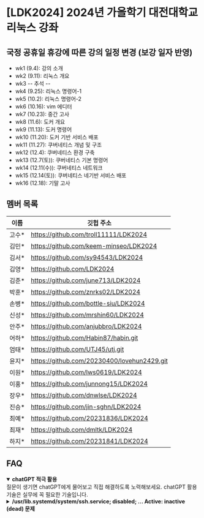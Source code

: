 # [LDK2024] 2024년 가을학기 대전대학교 리눅스 강좌

## 국정 공휴일 휴강에 따른 강의 일정 변경 (보강 일자 반영) 
* wk1 (9.4): 강의 소개
* wk2 (9.11): 리눅스 개요
* wk3   -- 추석 --
* wk4 (9.25): 리눅스 명령어-1
* wk5 (10.2): 리눅스 명령어-2
* wk6 (10.16): vim 에디터
* wk7 (10.23): 중간 고사
* wk8 (11.6): 도커 개요
* wk9 (11.13): 도커 명령어
* wk10 (11.20): 도커 기반 서비스 배포
* wk11 (11.27): 쿠버네티스 개념 및 구조
* wk12 (12.4): 쿠버네티스 환경 구축
* wk13 (12.7(토)): 쿠버네티스 기본 명령어
* wk14 (12.11(수)): 쿠버네티스 네트워크
* wk15 (12.14(토)): 쿠버네티스 네기반 서비스 배포
* wk16 (12.18): 기말 고사


## 멤버 목록

|이름|깃헙 주소|
|------|---|
|고수*	|https://github.com/troll11111/LDK2024 |
|김민*	|https://github.com/keem-minseo/LDK2024 |
|김서*	|https://github.com/sy94543/LDK2024 |
|김영*	|https://github.com/LDK2024 |
|김준*	|https://github.com/june713/LDK2024 |
|박훈*	|https://github.com/znrks02/LDK2024 |
|손병*	|https://github.com/bottle-siu/LDK2024 |
|신성*	|https://github.com/mrshin60/LDK2024 |
|안주*	|https://github.com/anjubbro/LDK2024 |
|어하*	|https://github.com/Habin87/habin.git |
|엄태*	|https://github.com/UTJ45/utj.git |
|윤지*	|https://github.com/20230400/lovehun2429.git |
|이원*	|https://github.com/lws0619/LDK2024 |
|이홍*	|https://github.com/junnong15/LDK2024 |
|장우*	|https://github.com/dnwlse/LDK2024 |
|진승*	|https://github.com/jin-sghn/LDK2024 |
|최예*	|https://github.com/20231836/LDK2024 |
|최재*	|https://github.com/dmltk/LDK2024 |
|하지*	|https://github.com/20231841/LDK2024 |

## FAQ

<details open>
<summary><b> chatGPT 적극 활용</b></summary>
질문이 생기면 chatGPT에게 물어보고 직접 해결하도록 노력해보세요. 
chatGPT 활용 기술은 실무에 꼭 필요한 기술입니다. 
</details>

<details close>
<summary><b> /usr/lib.systemd/system/ssh.service; disabled; ... Active: inactive (dead)  문제 </b></summary>
강의 자료의 설치 순서 대로 "Install OpenSSH server" 체크 하여 ssh 서버를 설치했다는 가정하에

* 먼저 ssh을 실행시킴: sudo systemctl start ssh
* 부팅시 자동 실행되도록 설정: sudo systemctl enable ssh

</details>

